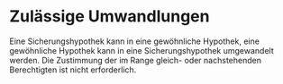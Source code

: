 # Zulässige Umwandlungen

Eine Sicherungshypothek kann in eine gewöhnliche Hypothek, eine gewöhnliche Hypothek kann in eine Sicherungshypothek umgewandelt werden. Die Zustimmung der im Range gleich- oder nachstehenden Berechtigten ist nicht erforderlich. 

